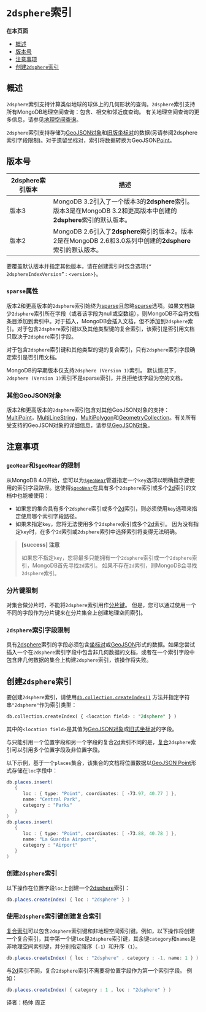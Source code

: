 # `2dsphere`索引
**在本页面**

- [概述](#概述)
- [版本号](#版本号)
- [注意事项](#注意)
- [创建`2dsphere`索引](#创建)
## <span id="概述">概述</span>
`2dsphere`索引支持计算类似地球的球体上的几何形状的查询。`2dsphere`索引支持所有MongoDB地理空间查询：包含、相交和邻近度查询。 有关地理空间查询的更多信息，请参见[地理空间查询](https://docs.mongodb.com/manual/geospatial-queries/)。

`2dsphere`索引支持存储为[GeoJSON对象](https://docs.mongodb.com/manual/geospatial-queries/#geospatial-geojson)和[旧版坐标对](https://docs.mongodb.com/manual/geospatial-queries/#geospatial-legacy)的数据(另请参阅2dsphere索引字段限制)。对于遗留坐标对，索引将数据转换为GeoJSON[Point](https://docs.mongodb.com/manual/reference/geojson/#geojson-point)。

## <span id="版本号">版本号</span>
| 2dsphere索引版本 | 描述                                                         |
| ---------------- | ------------------------------------------------------------ |
| 版本3            | MongoDB 3.2引入了一个版本3的**2dsphere**索引。版本3是在MongoDB 3.2和更高版本中创建的**2dsphere**索引的默认版本。 |
| 版本2            | MongoDB 2.6引入了**2dsphere**索引的版本2。版本2是在MongoDB 2.6和3.0系列中创建的**2dsphere**索引的默认版本。 |

要覆盖默认版本并指定其他版本，请在创建索引时包含选项`{“ 2dsphereIndexVersion”：<version>}`。

### `sparse`属性
版本2和更高版本的`2dsphere`索引始终为[sparse](https://docs.mongodb.com/manual/core/index-sparse/)且忽略[sparse](https://docs.mongodb.comhttps://docs.mongodb.com/manual/core/index-sparse/)选项。如果文档缺少`2dsphere`索引所在字段（或者该字段为null或空数组），则MongoDB不会将文档条目添加到索引中。对于插入，MongoDB会插入文档，但不添加到`2dsphere`索引。对于包含`2dsphere`索引键以及其他类型键的复合索引，该索引是否引用文档只取决于`2dsphere`索引字段。

对于包含`2dsphere`索引键和其他类型的键的复合索引，只有`2dsphere`索引字段确定索引是否引用文档。

MongoDB的早期版本仅支持`2dsphere (Version 1)`索引。 默认情况下，`2dsphere (Version 1)`索引不是sparse索引，并且拒绝该字段为空的文档。

### 其他GeoJSON对象
版本2和更高版本的`2dsphere`索引包含对其他GeoJSON对象的支持：[MultiPoint](https://docs.mongodb.com/manual/reference/geojson/#geojson-multipoint)，[MultiLineString](https://docs.mongodb.com/manual/reference/geojson/#geojson-multilinestring)，[MultiPolygon](https://docs.mongodb.com/manual/reference/geojson/#geojson-multipolygon)和[GeometryCollection](https://docs.mongodb.com/manual/reference/geojson/#geojson-geometrycollection)。有关所有受支持的GeoJSON对象的详细信息，请参见[GeoJSON对象](https://docs.mongodb.com/manual/reference/geojson/)。
## <span id="注意">注意事项</span>
### `geoNear`和`$geoNear`的限制
从MongoDB 4.0开始，您可以为[`$geoNear`](https://docs.mongodb.com/manual/reference/operator/aggregation/geoNear/#pipe._S_geoNear)管道指定一个`key`选项以明确指示要使用的索引字段路径。这使得[`$geoNear`](https://docs.mongodb.com/manual/reference/operator/aggregation/geoNear/#pipe._S_geoNear)在具有多个`2dsphere`索引或多个[2d](https://docs.mongodb.com/manual/core/2d/)索引的文档中也能被使用：

- 如果您的集合具有多个`2dsphere`索引或多个[2d](https://docs.mongodb.com/manual/core/2d/)索引，则必须使用`key`选项来指定使用哪个索引字段路径。
- 如果未指定`key`，您将无法使用多个`2dsphere`索引或多个[2d](https://docs.mongodb.com/manual/core/2d/)索引。 因为没有指定`key`时，在多个`2d`索引或`2dsphere`索引中选择索引将变得无法明确。

> **[success] 注意**
>
> 如果您不指定`key`，您将最多只能拥有一个`2dsphere`索引或一个`2dsphere`索引，MongoDB首先寻找`2d`索引。 如果不存在`2d`索引，则MongoDB会寻找`2dsphere`索引。

### 分片键限制
对集合做分片时，不能将`2dsphere`索引用作[分片键](https://docs.mongodb.com/manual/reference/glossary/#term-shard-key)。 但是，您可以通过使用一个不同的字段作为分片键来在分片集合上创建地理空间索引。
### `2dsphere`索引字段限制
具有[2dsphere](https://docs.mongodb.com/manual/core/2dsphere/#)索引的字段必须包含[坐标对](https://docs.mongodb.com/manual/reference/glossary/#term-legacy-coordinate-pairs)或[GeoJSON](https://docs.mongodb.com/manual/reference/glossary/#term-geojson)形式的数据。如果您尝试插入一个在`2dsphere`索引字段中包含非几何数据的文档，或者在一个索引字段中包含非几何数据的集合上构建`2dsphere`索引，该操作将失败。
## <span id="创建">创建`2dsphere`索引</span>
要创建`2dsphere`索引，请使用[`db.collection.createIndex()`](https://docs.mongodb.com/manual/reference/method/db.collection.createIndex/#db.collection.createIndex) 方法并指定字符串`"2dsphere"`作为索引类型：
```sql
db.collection.createIndex( { <location field> : "2dsphere" } )
```
其中的`<location field>`是其值为[GeoJSON对象](https://docs.mongodb.com/manual/geospatial-queries/#geospatial-geojson)或[旧式坐标对](https://docs.mongodb.com/manual/geospatial-queries/#geospatial-legacy)的字段。

与只能引用一个位置字段和另一个字段的复合[2d](https://docs.mongodb.com/manual/core/2d/)索引不同的是，[复合](https://docs.mongodb.com/manual/core/index-compound/#index-type-compound)`2dsphere`索引可以引用多个位置字段及非位置字段。

以下示例，基于一个`places`集合，该集合的文档将位置数据以[GeoJSON Point](https://docs.mongodb.com/manual/reference/geojson/#geojson-point)形式存储在`loc`字段中：

```powershell
db.places.insert(
   {
      loc : { type: "Point", coordinates: [ -73.97, 40.77 ] },
      name: "Central Park",
      category : "Parks"
   }
)
db.places.insert(
   {
      loc : { type: "Point", coordinates: [ -73.88, 40.78 ] },
      name: "La Guardia Airport",
      category : "Airport"
   }
)
```
### 创建`2dsphere`索引
以下操作在位置字段`loc`上创建一个[2dsphere](https://docs.mongodb.com/manual/core/2dsphere/#)索引：
```powershell
db.places.createIndex( { loc : "2dsphere" } )
```
### 使用`2dsphere`索引键创建复合索引
[复合索引](https://docs.mongodb.com/manual/core/index-compound/#index-type-compound)可以包含`2dsphere`索引键和非地理空间索引键。例如，以下操作将创建一个复合索引，其中第一个键`loc`是`2dsphere`索引键，其余键`category`和`names`是非地理空间索引键，并分别指定降序（`-1`）和升序（`1`）。

```powershell
db.places.createIndex( { loc : "2dsphere" , category : -1, name: 1 } )
```
与[2d](https://docs.mongodb.com/manual/core/2d/)索引不同，复合`2dsphere`索引不需要将位置字段作为第一个索引字段。 例如：
```powershell
db.places.createIndex( { category : 1 , loc : "2dsphere" } )
```



译者：杨帅 周正
